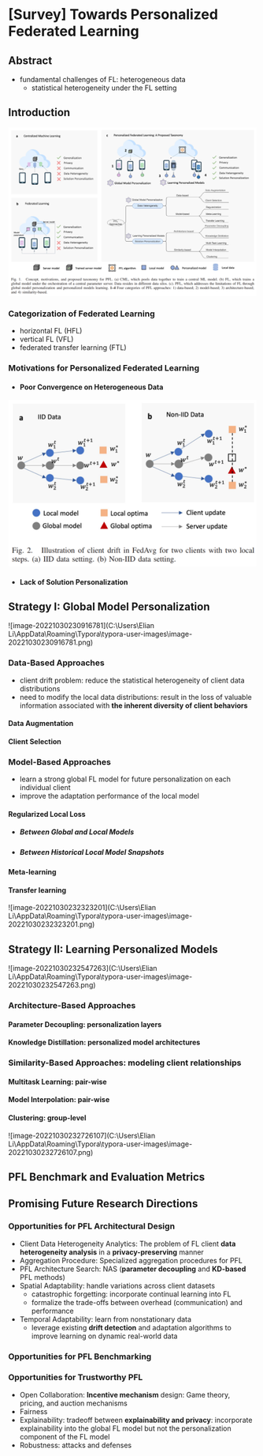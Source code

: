 # [Survey] Towards Personalized Federated Learning

## Abstract

- fundamental challenges of FL: heterogeneous data
  - statistical heterogeneity under the FL setting  



## Introduction

![image-20221030205651980](https://raw.githubusercontent.com/ailianligit/ailianligit.github.io/images/images/202212/20221206_1670320584.png)



### Categorization of Federated Learning

- horizontal FL (HFL)
- vertical FL (VFL)
- federated transfer learning (FTL)



### Motivations for Personalized Federated Learning

- #### Poor Convergence on Heterogeneous Data

<img src="https://raw.githubusercontent.com/ailianligit/ailianligit.github.io/images/images/202212/20221206_1670320598.png" alt="image-20221030230605485" style="zoom:50%;" />

- #### Lack of Solution Personalization



## Strategy I: Global Model Personalization

![image-20221030230916781](C:\Users\Elian Li\AppData\Roaming\Typora\typora-user-images\image-20221030230916781.png)

### Data-Based Approaches

- client drift problem: reduce the statistical heterogeneity of client data distributions
- need to modify the local data distributions: result in the loss of valuable information associated with
  **the inherent diversity of client behaviors**

#### Data Augmentation

#### Client Selection



### Model-Based Approaches

- learn a strong global FL model for future personalization on each individual client
- improve the adaptation performance of the local model

#### Regularized Local Loss

- ##### Between Global and Local Models

- ##### Between Historical Local Model Snapshots

#### Meta-learning

#### Transfer learning

![image-20221030232323201](C:\Users\Elian Li\AppData\Roaming\Typora\typora-user-images\image-20221030232323201.png)



## Strategy II: Learning Personalized Models

![image-20221030232547263](C:\Users\Elian Li\AppData\Roaming\Typora\typora-user-images\image-20221030232547263.png)

### Architecture-Based Approaches

#### Parameter Decoupling: personalization layers

#### Knowledge Distillation: personalized model architectures



### Similarity-Based Approaches: modeling client relationships

#### Multitask Learning: pair-wise

#### Model Interpolation: pair-wise

#### Clustering: group-level

![image-20221030232726107](C:\Users\Elian Li\AppData\Roaming\Typora\typora-user-images\image-20221030232726107.png)



## PFL Benchmark and Evaluation Metrics



## Promising Future Research Directions

### Opportunities for PFL Architectural Design

- Client Data Heterogeneity Analytics: The problem of FL client **data heterogeneity analysis** in a **privacy-preserving** manner
- Aggregation Procedure: Specialized aggregation procedures for PFL
- PFL Architecture Search: NAS (**parameter decoupling** and **KD-based** PFL methods)
- Spatial Adaptability: handle variations across client datasets
  - catastrophic forgetting: incorporate continual learning into FL
  - formalize the trade-offs between overhead (communication) and performance
- Temporal Adaptability: learn from nonstationary data
  - leverage existing **drift detection** and adaptation algorithms to improve learning on dynamic real-world data



### Opportunities for PFL Benchmarking



### Opportunities for Trustworthy PFL

- Open Collaboration: **Incentive mechanism** design: Game theory, pricing, and auction mechanisms
- Fairness
- Explainability: tradeoff between **explainability and privacy**: incorporate explainability into the global FL model but not the personalization component of the FL model
- Robustness: attacks and defenses

